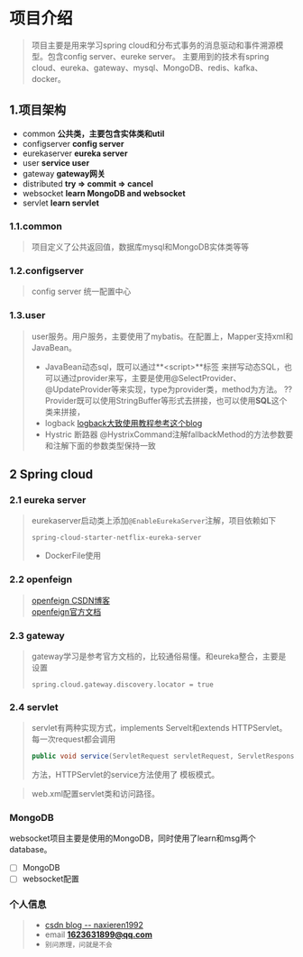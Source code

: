 项目介绍
===
>项目主要是用来学习spring cloud和分布式事务的消息驱动和事件溯源模型。包含config server、eureke server。
主要用到的技术有spring cloud、eureka、gateway、mysql、MongoDB、redis、kafka、
>docker。

## 1.项目架构
* common <strong>公共类，主要包含实体类和util</strong>
* configserver <strong>config server</strong>
* eurekaserver <strong>eureka server</strong>
* user <strong>service user</strong>
* gateway <strong>gateway网关</strong>
* distributed <strong>try => commit => cancel</strong>
* websocket <strong>learn MongoDB and websocket</strong>
* servlet <strong>learn servlet</strong>

### 1.1.common
> 项目定义了公共返回值，数据库mysql和MongoDB实体类等等
### 1.2.configserver
> config server 统一配置中心
### 1.3.user
> user服务。用户服务，主要使用了mybatis。在配置上，Mapper支持xml和JavaBean。<br />
>* JavaBean动态sql，既可以通过**\<script>**标签
>来拼写动态SQL，也可以通过provider来写，主要是使用@SelectProvider、@UpdateProvider等来实现，type为provider类，method为方法。
> ??Provider既可以使用StringBuffer等形式去拼接，也可以使用<strong>SQL</strong>这个类来拼接，
>* logback [logback大致使用教程参考这个blog](https://juejin.im/post/5b128f326fb9a01e8b7814c4#heading-5)
>* Hystric 断路器 @HystrixCommand注解fallbackMethod的方法参数要和注解下面的参数类型保持一致
## 2 Spring cloud
### 2.1 eureka server
> eurekaserver启动类上添加<code>@EnableEurekaServer</code>注解，项目依赖如下
>```
>spring-cloud-starter-netflix-eureka-server
>```
>* DockerFile使用

### 2.2 openfeign
>[openfeign CSDN博客](https://blog.csdn.net/naxieren1992/article/details/100750303) <br />
>[openfeign官方文档](https://cloud.spring.io/spring-cloud-static/spring-cloud-openfeign/2.1.2.RELEASE/multi/multi_spring-cloud-feign.html)

### 2.3 gateway
>gateway学习是参考官方文档的，比较通俗易懂。和eureka整合，主要是设置
>```
>spring.cloud.gateway.discovery.locator = true
>```

### 2.4 servlet
> servlet有两种实现方式，implements Servelt和extends HTTPServlet。每一次request都会调用
>```java
>public void service(ServletRequest servletRequest, ServletResponse servletResponse)
>```
>方法，HTTPServlet的service方法使用了 模板模式。

> web.xml配置servlet类和访问路径。
### MongoDB
websocket项目主要是使用的MongoDB，同时使用了learn和msg两个database。
-[ ] MongoDB
-[ ] websocket配置

### 个人信息
> * [csdn blog -- naxieren1992](https://blog.csdn.net/naxieren1992)
> * email **1623631899@qq.com**
> * <code>别问原理，问就是不会</code>

